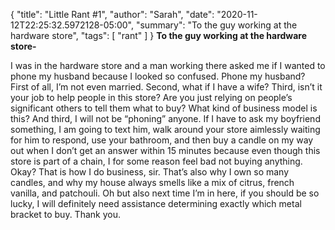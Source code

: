 {
    "title": "Little Rant #1",
    "author": "Sarah",
    "date": "2020-11-12T22:25:32.5972128-05:00",
    "summary": "To the guy working at the hardware store",
    "tags": [
        "rant"
    ]
}
**To the guy working at the hardware store-**

I was in the hardware store and a man working there asked me if I wanted to phone my husband because I looked so confused. Phone my husband? First of all, I’m not even married. Second, what if I have a wife? Third, isn’t it your job to help people in this store? Are you just relying on people’s significant others to tell them what to buy? What kind of business model is this? And third, I will not be “phoning” anyone. If I have to ask my boyfriend something, I am going to text him, walk around your store aimlessly waiting for him to respond, use your bathroom, and then buy a candle on my way out when I don’t get an answer within 15 minutes because even though this store is part of a chain, I for some reason feel bad not buying anything. Okay? That is how I do business, sir. That’s also why I own so many candles, and why my house always smells like a mix of citrus, french vanilla, and patchouli. Oh but also next time I’m in here, if you should be so lucky, I will definitely need assistance determining exactly which metal bracket to buy. Thank you.
